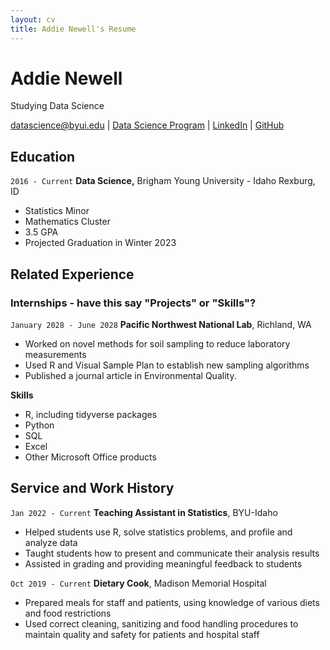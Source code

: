 ```yaml
---
layout: cv
title: Addie Newell's Resume
---
```

# Addie Newell
Studying Data Science

<div id="webaddress">
<a href="datascience@byui.edu">datascience@byui.edu</a>
| <a href="https://byuidatascience.github.io/development.html">Data Science Program</a>
| <a href="https://www.linkedin.com/groups/13537407/">LinkedIn</a>
| <a href="https://github.com/byuids-resumes">GitHub</a>
</div>

<!-- https://www.monique.tech/the-art-of-markdown -->

## Education

`2016 - Current`
__Data Science,__ Brigham Young University - Idaho
Rexburg, ID
- Statistics Minor
- Mathematics Cluster
- 3.5 GPA
- Projected Graduation in Winter 2023


## Related Experience

### Internships - have this say "Projects" or "Skills"?

`January 2028 - June 2028`
__Pacific Northwest National Lab__, Richland, WA

- Worked on novel methods for soil sampling to reduce laboratory measurements
- Used R and Visual Sample Plan to establish new sampling algorithms
- Published a journal article in Environmental Quality.

__Skills__
- R, including tidyverse packages
- Python
- SQL
- Excel
- Other Microsoft Office products


## Service and Work History

`Jan 2022 - Current`
__Teaching Assistant in Statistics__, BYU-Idaho
- Helped students use R, solve statistics problems, and profile and analyze data
- Taught students how to present and communicate their analysis results
- Assisted in grading and providing meaningful feedback to students


`Oct 2019 - Current`
__Dietary Cook__, Madison Memorial Hospital
- Prepared meals for staff and patients, using knowledge of various diets and food restrictions
- Used correct cleaning, sanitizing and food handling procedures to maintain quality and safety for patients and hospital staff



<!-- ### Footer

Last updated: May 2013 -->


